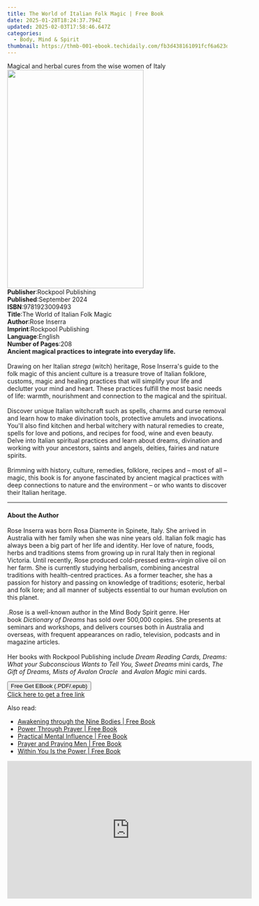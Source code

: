 ```yaml
---
title: The World of Italian Folk Magic | Free Book
date: 2025-01-28T18:24:37.794Z
updated: 2025-02-03T17:58:46.647Z
categories:
  - Body, Mind & Spirit
thumbnail: https://thmb-001-ebook.techidaily.com/fb3d438161091fcf6a623d3fcb8f1eacf00df0fbaddf764ed9ae232749e387bc.jpg
---
```

<main id="book-container">
  <div class="flex flex-col">
    <div class="book-brief flex-1 py-6 px-4 sm:p-6 md:py-10 md:px-8">
      <!-- brief-->
      <div class="book-brief-main">
        Magical and herbal cures from the wise women of Italy
      </div>
    </div>
    <div
      class="book-meta-info flex-1 grid gap-4 col-start-1 col-end-3 row-start-1 sm:mb-6 sm:grid-cols-4 lg:gap-6 lg:col-start-2 lg:row-end-6 lg:row-span-6 lg:mb-0"
    >
      <div
        class="book-meta-info-left place-content-center mt-4 p-4 text-sm leading-6 col-start-2 col-span-2 dark:text-slate-400"
      >
        <img
          class="w-full h-500 object-cover rounded-lg sm:h-255 sm:col-span-2 lg:col-span-full"
          src="https://img-001-ebook.techidaily.com/4af260505279cadf06b1f5fb196c375e47ea00372707d4a602714431484afb7e.jpg"
          alt=""
          width="312"
          height="500"
        />
      </div>
      <div
        class="book-meta-info-right mt-2 col-start-1 row-start-2 col-span-3 self-center"
      >
        <!-- meta data  -->
        <div class="flex flex-col px-4 md:px-8">
          <div class="flex-1">
            <strong>Publisher</strong>:<span class="px-2"
              >Rockpool Publishing</span
            >
          </div>
          <div class="flex-1">
            <strong>Published</strong>:<span class="px-2">September 2024</span>
          </div>
          <div class="flex-1">
            <strong>ISBN</strong>:<span class="px-2">9781923009493</span>
          </div>
          <div class="flex-1">
            <strong>Title</strong>:<span class="px-2"
              >The World of Italian Folk Magic</span
            >
          </div>
          <div class="flex-1">
            <strong>Author</strong>:<span class="px-2">Rose Inserra</span>
          </div>
          <div class="flex-1">
            <strong>Imprint</strong>:<span class="px-2"
              >Rockpool Publishing</span
            >
          </div>
          <div class="flex-1">
            <strong>Language</strong>:<span class="px-2">English</span>
          </div>
          <div class="flex-1">
            <strong>Number of Pages</strong>:<span class="px-2">208</span>
          </div>
        </div>
      </div>
    </div>
    <div class="book-description flex-1 py-6 px-4 sm:p-6 md:py-10 md:px-8">
      <div class="book-description-main">
        <div accordion-content="" id="description">
          <b>Ancient magical practices to integrate into everyday life.</b
          ><br /><br />Drawing on her Italian&nbsp;<i>strega&nbsp;</i>(witch)
          heritage, Rose Inserra's guide to the folk magic of this ancient
          culture is a treasure trove of Italian folklore, customs, magic and
          healing practices that will simplify your life and declutter your mind
          and heart. These practices fulfill the most basic needs of life:
          warmth, nourishment and connection to the magical and the
          spiritual.<br />
          <br />
          Discover unique Italian witchcraft such as spells, charms and curse
          removal and learn how to make divination tools, protective amulets and
          invocations. You'll also find kitchen and herbal witchery with natural
          remedies to create, spells for love and potions, and recipes for food,
          wine and even beauty. Delve into Italian spiritual practices and learn
          about dreams, divination and working with your ancestors, saints and
          angels, deities, fairies and nature spirits.<br />
          <br />
          Brimming with history, culture, remedies, folklore, recipes and – most
          of all – magic, this book is for anyone fascinated by ancient magical
          practices with deep connections to nature and the environment – or who
          wants to discover their Italian heritage.
        </div>
        <div class="accordion-fader"></div>
      </div>
    </div>
    <div class="book-excerpts flex-1 py-6 px-4 sm:p-6 md:py-10 md:px-8">
      <!-- excerpts-->
      <div class="book-excerpts-main">
        <hr />
        <h4 class="placeholder placeholder-heading">
          <span>About the Author</span>
        </h4>
        <p>
          Rose Inserra was born Rosa Diamente in Spinete, Italy. She arrived in
          Australia with her family when she was nine years old. Italian folk
          magic has always been a big part of her life and identity. Her love of
          nature, foods, herbs and traditions stems from growing up in rural
          Italy then in regional Victoria. Until recently, Rose produced
          cold-pressed extra-virgin olive oil on her farm. She is currently
          studying herbalism, combining ancestral traditions with health-centred
          practices. As a former teacher, she has a passion for history and
          passing on knowledge of traditions; esoteric, herbal and folk lore;
          and all manner of subjects essential to our human evolution on this
          planet.<br />
          <br />
          .Rose is a well-known author in the Mind Body Spirit genre. Her
          book&nbsp;<i>Dictionary of Dreams</i>&nbsp;has sold over 500,000
          copies. She presents at seminars and workshops, and delivers courses
          both in Australia and overseas, with frequent appearances on radio,
          television, podcasts and in magazine articles.<br />
          <br />
          Her books with Rockpool Publishing include&nbsp;<i
            >Dream Reading Cards, Dreams: What your Subconscious Wants to Tell
            You, Sweet Dreams</i
          >&nbsp;mini cards,&nbsp;<i
            >The Gift of Dreams, Mists of Avalon Oracle</i
          >&nbsp; and&nbsp;<i>Avalon Magic</i>&nbsp;mini cards.
        </p>
      </div>
    </div>
    <div
      class="book-about-author flex-1 py-6 px-4 sm:p-6 md:py-10 md:px-8"
    ></div>
    <div class="book-free-get flex-1 py-6 px-4 sm:p-6 md:py-10 md:px-8">
      <button
        id="btn-free-get"
        class="bg-blue-500 hover:bg-blue-700 text-white font-bold py-2 px-4 rounded"
      >
        Free Get EBook (.PDF/.epub)
      </button>
      <div id="countdown-display" class="px-2 text-lg mt-2"></div>
      <a
        id="free-link"
        class="hidden bg-blue-500 hover:bg-blue-700 text-white font-bold py-2 px-4 rounded"
        href="https://www.ebooks.com/en-us/book/211310978/the-world-of-italian-folk-magic/rose-inserra/"
        target="_blank"
        >Click here to get a free link</a
      >
    </div>
    <script>
      let countdownTime = 0;
      let countdownInterval = null;
      document
        .getElementById('btn-free-get')
        .addEventListener('click', startCountdown);
      function startCountdown() {
        countdownTime = new Date().getTime() + 60000 * 3;
        countdownInterval = setInterval(updateCountdown, 1000);
        document.getElementById('btn-free-get').disabled = true;
        document
          .getElementById('btn-free-get')
          .classList.add('bg-gray-500', 'cursor-not-allowed');
      }
      function updateCountdown() {
        let currentTime = new Date().getTime();
        let timeLeft = countdownTime - currentTime;
        let secondsLeft = Math.floor(timeLeft / 1000);
        document.getElementById('countdown-display').innerHTML =
          `Remaining time: ${secondsLeft} seconds.`;
        if (secondsLeft <= 0) {
          clearInterval(countdownInterval);
          document.getElementById('btn-free-get').classList.add('hidden');
          document.getElementById('free-link').classList.remove('hidden');
          document.getElementById('countdown-display').innerHTML = '';
        }
      }
    </script>
  </div>
</main>

<ins class="adsbygoogle"
      style="display:block"
      data-ad-client="ca-pub-7571918770474297"
      data-ad-slot="8358498916"
      data-ad-format="auto"
      data-full-width-responsive="true"></ins>
    

<span class="atpl-alsoreadstyle">Also read:</span>
<div><ul>
<li><a href="https://novels-ebooks.techidaily.com/95650601-9781623171919-awakening-through-the-nine-bodies/"><u>Awakening through the Nine Bodies | Free Book</u></a></li>
<li><a href="https://novels-ebooks.techidaily.com/95652281-9781515412908-power-through-prayer/"><u>Power Through Prayer | Free Book</u></a></li>
<li><a href="https://novels-ebooks.techidaily.com/95652282-9781515412892-practical-mental-influence/"><u>Practical Mental Influence | Free Book</u></a></li>
<li><a href="https://novels-ebooks.techidaily.com/95652283-9781515412878-prayer-and-praying-men/"><u>Prayer and Praying Men | Free Book</u></a></li>
<li><a href="https://novels-ebooks.techidaily.com/95651852-9781101993460-within-you-is-the-power/"><u>Within You Is the Power | Free Book</u></a></li>
</ul></div>

<!-- affiliate ads begin -->
<iframe width="560" height="315" src="https://www.youtube.com/embed/0dOfcihxjiw?si=_fkp1S1Uw0N1dp6b" title="YouTube video player" frameborder="0" allow="accelerometer; autoplay; clipboard-write; encrypted-media; gyroscope; picture-in-picture; web-share" referrerpolicy="strict-origin-when-cross-origin" allowfullscreen></iframe>
<!-- affiliate ads end -->

